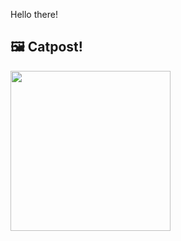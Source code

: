 Hello there!



## 🖼️ Catpost!

<sub>
    <img src="https://cdn2.thecatapi.com/images/-2UU8Xtnv.png" height="256">
</sub>

